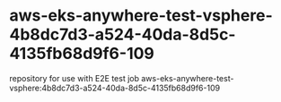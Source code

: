 # aws-eks-anywhere-test-vsphere-4b8dc7d3-a524-40da-8d5c-4135fb68d9f6-109
repository for use with E2E test job aws-eks-anywhere-test-vsphere:4b8dc7d3-a524-40da-8d5c-4135fb68d9f6-109

